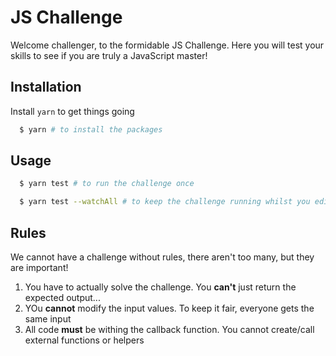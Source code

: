 # JS Challenge

Welcome challenger, to the formidable JS Challenge. Here you will test your skills to see if you are truly a JavaScript master!

## Installation

Install `yarn` to get things going

```bash
  $ yarn # to install the packages
```

## Usage

```bash
  $ yarn test # to run the challenge once

  $ yarn test --watchAll # to keep the challenge running whilst you edit
```


## Rules

We cannot have a challenge without rules, there aren't too many, but they are important!

1. You have to actually solve the challenge. You **can't** just return the expected output...
2. YOu **cannot** modify the input values. To keep it fair, everyone gets the same input
3. All code **must** be withing the callback function. You cannot create/call external functions or helpers
